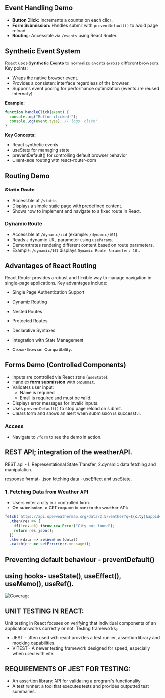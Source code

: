 ## Event Handling Demo
- **Button Click:** Increments a counter on each click.
- **Form Submission:** Handles submit with `preventDefault()` to avoid page reload.
- **Routing:** Accessible via `/events` using React Router.

## Synthetic Event System
React uses **Synthetic Events** to normalize events across different browsers. Key points:

- Wraps the native browser event.
- Provides a consistent interface regardless of the browser.
- Supports event pooling for performance optimization (events are reused internally).

**Example:**
```jsx
function handleClick(event) {
  console.log("Button clicked!");
  console.log(event.type); // logs 'click'
}
```

**Key Concepts:**
- React synthetic events
- useState for managing state
- preventDefault() for controlling default browser behavior
- Client-side routing with react-router-dom

## Routing Demo

### Static Route
- Accessible at `/static`.
- Displays a simple static page with predefined content.
- Shows how to implement and navigate to a fixed route in React.

### Dynamic Route
- Accessible at `/dynamic/:id` (example: `/dynamic/101`).
- Reads a dynamic URL parameter using `useParams`.
- Demonstrates rendering different content based on route parameters.
- Example: `/dynamic/101` displays `Dynamic Route Parameter: 101`.
## Advantages of React Routing

React Router provides a robust and flexible way to manage navigation in single-page applications. Key advantages include:

- Single Page Authentication Support

- Dynamic Routing

- Nested Routes

- Protected Routes

- Declarative Syntaxes

- Integration with State Management

- Cross-Browser Compatibility. 


## Forms Demo (Controlled Components)

- Inputs are controlled via React state (`useState`).
- Handles **form submission** with `onSubmit`.
- Validates user input:
  - Name is required.
  - Email is required and must be valid.
- Displays error messages for invalid inputs.
- Uses `preventDefault()` to stop page reload on submit.
- Clears form and shows an alert when submission is successful.

### Access
- Navigate to `/form` to see the demo in action.

## REST API; integration of the weatherAPI. 
REST api - 1. Representational State Transfer, 2.dynamic data fetching and manipulation.

response format- .json
fetching data - useEffect and useState. 

### 1. Fetching Data from Weather API
- Users enter a city in a controlled form.
- On submission, a GET request is sent to the weather API:

```javascript
fetch(`https://api.openweathermap.org/data/2.5/weather?q=${city}&appid=YOUR_API_KEY`)
  .then(res => {
    if(!res.ok) throw new Error("City not found");
    return res.json();
  })
  .then(data => setWeather(data))
  .catch(err => setError(err.message));
```

## Preventing default behaviour - preventDefault()
## using hooks- useState(), useEffect(), useMemo(), useRef().

![Coverage](https://img.shields.io/badge/coverage-100%25-brightgreen)

## UNIT TESTING IN REACT:
Unit testing in React focuses on verifying that individual components of an application works correctly or not.
Testing frameworks;:
+ JEST - often used with react provides a test runner, assertion library and mocking capabilities. 
+ VITEST - A newer testing framework designed for speed, especially when used with vite.


## REQUIREMENTS OF JEST FOR TESTING:
+ An assertion library: API for validating a program's functionality
+ A test runner: a tool that executes tests and provides outputted test summaries. 
